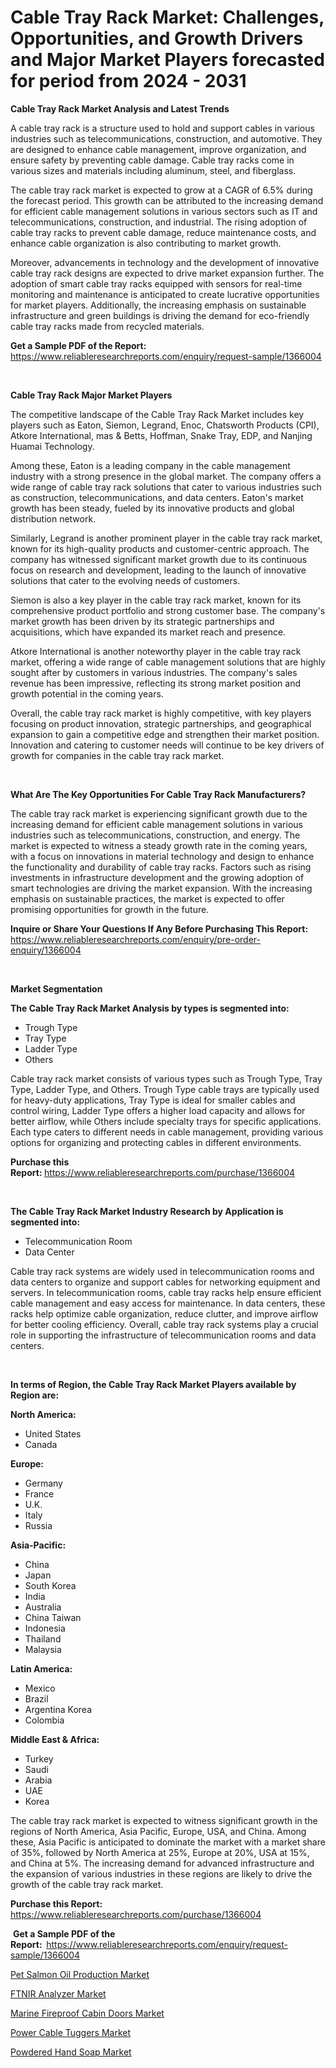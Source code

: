 <p><h1>Cable Tray Rack Market: Challenges, Opportunities, and Growth Drivers and Major Market Players forecasted for period from 2024 - 2031</h1></p><p><strong>Cable Tray Rack Market Analysis and Latest Trends</strong></p>
<p><p>A cable tray rack is a structure used to hold and support cables in various industries such as telecommunications, construction, and automotive. They are designed to enhance cable management, improve organization, and ensure safety by preventing cable damage. Cable tray racks come in various sizes and materials including aluminum, steel, and fiberglass.</p><p>The cable tray rack market is expected to grow at a CAGR of 6.5% during the forecast period. This growth can be attributed to the increasing demand for efficient cable management solutions in various sectors such as IT and telecommunications, construction, and industrial. The rising adoption of cable tray racks to prevent cable damage, reduce maintenance costs, and enhance cable organization is also contributing to market growth.</p><p>Moreover, advancements in technology and the development of innovative cable tray rack designs are expected to drive market expansion further. The adoption of smart cable tray racks equipped with sensors for real-time monitoring and maintenance is anticipated to create lucrative opportunities for market players. Additionally, the increasing emphasis on sustainable infrastructure and green buildings is driving the demand for eco-friendly cable tray racks made from recycled materials.</p></p>
<p><strong>Get a Sample PDF of the Report:&nbsp;</strong> <a href="https://www.reliableresearchreports.com/enquiry/request-sample/1366004">https://www.reliableresearchreports.com/enquiry/request-sample/1366004</a></p>
<p>&nbsp;</p>
<p><strong>Cable Tray Rack Major Market Players</strong></p>
<p><p>The competitive landscape of the Cable Tray Rack Market includes key players such as Eaton, Siemon, Legrand, Enoc, Chatsworth Products (CPI), Atkore International, mas & Betts, Hoffman, Snake Tray, EDP, and Nanjing Huamai Technology. </p><p>Among these, Eaton is a leading company in the cable management industry with a strong presence in the global market. The company offers a wide range of cable tray rack solutions that cater to various industries such as construction, telecommunications, and data centers. Eaton's market growth has been steady, fueled by its innovative products and global distribution network.</p><p>Similarly, Legrand is another prominent player in the cable tray rack market, known for its high-quality products and customer-centric approach. The company has witnessed significant market growth due to its continuous focus on research and development, leading to the launch of innovative solutions that cater to the evolving needs of customers.</p><p>Siemon is also a key player in the cable tray rack market, known for its comprehensive product portfolio and strong customer base. The company's market growth has been driven by its strategic partnerships and acquisitions, which have expanded its market reach and presence.</p><p>Atkore International is another noteworthy player in the cable tray rack market, offering a wide range of cable management solutions that are highly sought after by customers in various industries. The company's sales revenue has been impressive, reflecting its strong market position and growth potential in the coming years.</p><p>Overall, the cable tray rack market is highly competitive, with key players focusing on product innovation, strategic partnerships, and geographical expansion to gain a competitive edge and strengthen their market position. Innovation and catering to customer needs will continue to be key drivers of growth for companies in the cable tray rack market.</p></p>
<p>&nbsp;</p>
<p><strong>What Are The Key Opportunities For Cable Tray Rack Manufacturers?</strong></p>
<p><p>The cable tray rack market is experiencing significant growth due to the increasing demand for efficient cable management solutions in various industries such as telecommunications, construction, and energy. The market is expected to witness a steady growth rate in the coming years, with a focus on innovations in material technology and design to enhance the functionality and durability of cable tray racks. Factors such as rising investments in infrastructure development and the growing adoption of smart technologies are driving the market expansion. With the increasing emphasis on sustainable practices, the market is expected to offer promising opportunities for growth in the future.</p></p>
<p><strong>Inquire or Share Your Questions If Any Before Purchasing This Report:</strong> <a href="https://www.reliableresearchreports.com/enquiry/pre-order-enquiry/1366004">https://www.reliableresearchreports.com/enquiry/pre-order-enquiry/1366004</a></p>
<p>&nbsp;</p>
<p><strong>Market Segmentation</strong></p>
<p><strong>The Cable Tray Rack Market Analysis by types is segmented into:</strong></p>
<p><ul><li>Trough Type</li><li>Tray Type</li><li>Ladder Type</li><li>Others</li></ul></p>
<p><p>Cable tray rack market consists of various types such as Trough Type, Tray Type, Ladder Type, and Others. Trough Type cable trays are typically used for heavy-duty applications, Tray Type is ideal for smaller cables and control wiring, Ladder Type offers a higher load capacity and allows for better airflow, while Others include specialty trays for specific applications. Each type caters to different needs in cable management, providing various options for organizing and protecting cables in different environments.</p></p>
<p><strong>Purchase this Report:&nbsp;</strong><a href="https://www.reliableresearchreports.com/purchase/1366004">https://www.reliableresearchreports.com/purchase/1366004</a></p>
<p>&nbsp;</p>
<p><strong>The Cable Tray Rack Market Industry Research by Application is segmented into:</strong></p>
<p><ul><li>Telecommunication Room</li><li>Data Center</li></ul></p>
<p><p>Cable tray rack systems are widely used in telecommunication rooms and data centers to organize and support cables for networking equipment and servers. In telecommunication rooms, cable tray racks help ensure efficient cable management and easy access for maintenance. In data centers, these racks help optimize cable organization, reduce clutter, and improve airflow for better cooling efficiency. Overall, cable tray rack systems play a crucial role in supporting the infrastructure of telecommunication rooms and data centers.</p></p>
<p>&nbsp;</p>
<p><strong>In terms of Region, the Cable Tray Rack Market Players available by Region are:</strong></p>
<p>
    <p> <strong> North America: </strong>
        <ul>
            <li>United States</li>
            <li>Canada</li>
        </ul>
        </p> 
    <p> <strong> Europe: </strong>
        <ul>
            <li>Germany</li>
            <li>France</li>
            <li>U.K.</li>
            <li>Italy</li>
            <li>Russia</li>
        </ul>
        </p> 
    <p> <strong> Asia-Pacific: </strong>
        <ul>
            <li>China</li>
            <li>Japan</li>
            <li>South Korea</li>
            <li>India</li>
            <li>Australia</li>
            <li>China Taiwan</li>
            <li>Indonesia</li>
            <li>Thailand</li>
            <li>Malaysia</li>
        </ul>
        </p> 
    <p> <strong> Latin America: </strong>
        <ul>
            <li>Mexico</li>
            <li>Brazil</li>
            <li>Argentina Korea</li>
            <li>Colombia</li>
        </ul>
        </p> 
    <p> <strong> Middle East & Africa: </strong>
        <ul>
            <li>Turkey</li>
            <li>Saudi</li>
            <li>Arabia</li>
            <li>UAE</li>
            <li>Korea</li>
        </ul>
    </p>
    </p>
<p><p>The cable tray rack market is expected to witness significant growth in the regions of North America, Asia Pacific, Europe, USA, and China. Among these, Asia Pacific is anticipated to dominate the market with a market share of 35%, followed by North America at 25%, Europe at 20%, USA at 15%, and China at 5%. The increasing demand for advanced infrastructure and the expansion of various industries in these regions are likely to drive the growth of the cable tray rack market.</p></p>
<p><strong>Purchase this Report: </strong><a href="https://www.reliableresearchreports.com/purchase/1366004">https://www.reliableresearchreports.com/purchase/1366004</a></p>
<p>&nbsp;<strong>Get a Sample PDF of the Report:&nbsp;&nbsp;</strong><a href="https://www.reliableresearchreports.com/enquiry/request-sample/1366004">https://www.reliableresearchreports.com/enquiry/request-sample/1366004</a></p>
<p><strong></strong></p>
<p><p><a href="https://issuu.com/reportprime-2/docs/pet-salmon-oil-production-market-size-2030.pptx">Pet Salmon Oil Production Market</a></p><p><a href="https://github.com/joannagoyvaerts/Market-Research-Report-List-1/blob/main/ftnir-analyzer-market.md">FTNIR Analyzer Market</a></p><p><a href="https://medium.com/@desmondmraz1/marine-fireproof-cabin-doors-market-trends-forecast-and-competitive-analysis-to-2031-4292dd2d44c1">Marine Fireproof Cabin Doors Market</a></p><p><a href="https://medium.com/@desmondmraz1/power-cable-tuggers-market-research-report-its-history-and-forecast-2024-to-2031-342d70f373e0">Power Cable Tuggers Market</a></p><p><a href="https://github.com/lubmix/Market-Research-Report-List-1/blob/main/powdered-hand-soap-market.md">Powdered Hand Soap Market</a></p></p>